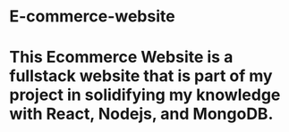 # E-commerce-website
# This Ecommerce Website is a fullstack website that is part of my project in solidifying my knowledge with React, Nodejs, and MongoDB.
